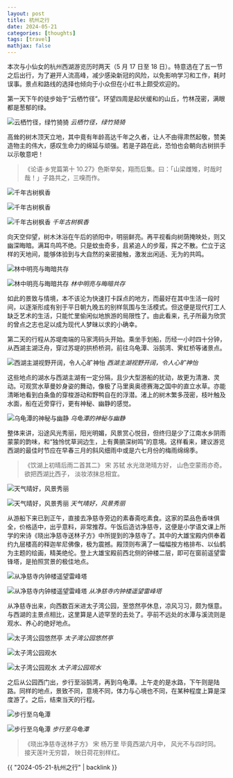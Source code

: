 ```yaml
---
layout: post
title: 杭州之行
date: 2024-05-21
categories: [thoughts]
tags: [travel]
mathjax: false
---
```


本次与小仙女的杭州西湖游览历时两天（5 月 17 日至 18 日）。特意选在了五一节之后出行，为了避开人流高峰，减少感染新冠的风险，以免影响学习和工作，耗时误事。景点和路线的选择也倾向于小众但在小红书上颇受欢迎的。

第一天下午的徒步始于“云栖竹径”。环望四周是起伏缓和的山丘，竹林茂密，满眼都是葱郁的绿。

![云栖竹径，绿竹猗猗](/figures/2024-05-17~18-杭州西湖/IMG_0779.JPG)
*云栖竹径，绿竹猗猗*

高耸的树木顶天立地，其中竟有年龄高达千年之久者，让人不由得肃然起敬，赞美造物主的伟大，感叹生命力的绵延与顽强。若是子路在此，恐怕也会朝向古树拱手以示敬意吧！

> 《论语·乡党篇第十 10.27》色斯举矣，翔而后集。曰：「山梁雌雉，时哉时哉！」子路共之，三嗅而作。


![千年古树枫香](/figures/2024-05-17~18-杭州西湖/IMG_0801.JPG)

![千年古树枫香](/figures/2024-05-17~18-杭州西湖/IMG_0802.JPG)

![千年古树枫香](/figures/2024-05-17~18-杭州西湖/IMG_0803.JPG)
*千年古树枫香*

向天空仰望，树木沐浴在午后的骄阳中，明丽鲜亮。再平视看向树荫掩映处，则又幽深晦暗。满耳鸟鸣不绝。只是蚊虫奇多，且紧追人的步履，挥之不散。伫立于这样的天地间，能够体验到与大自然的亲密接触，激发出闲适、无为的共鸣。

![林中明亮与晦暗共存](/figures/2024-05-17~18-杭州西湖/IMG_0762.JPG)

![林中明亮与晦暗共存](/figures/2024-05-17~18-杭州西湖/IMG_0783.JPG)
*林中明亮与晦暗共存*

如此的景致与情境，本不该沦为快速打卡踩点的地方，而最好在其中生活一段时间，以逐渐形成有别于平日朝九晚五的别样氛围与生活模式。但这便是现代打工人缺乏艺术的生活，只能忙里偷闲似地旅游的局限性了。由此看来，孔子所最为欣赏的曾点之志也足以成为现代人梦昧以求的小确幸。

第二天的行程从苏堤南端的马家湾码头开始。乘坐手划船，历经一小时四十分钟，从西湖主湖泛舟，穿过苏堤的拱桥桥洞，前往乌龟潭、浴鹄湾、霁虹桥等诸景点。

![西湖主湖视野开阔，令人心旷神怡](/figures/2024-05-17~18-杭州西湖/IMG_0834.JPG)
*西湖主湖视野开阔，令人心旷神怡*

这些地点的湖水与西湖主湖有一定分隔，且少大型游船的扰动，故更为清澈、灵动。可观赏水草曼妙身姿的舞动，像极了马里奥奥德赛海之国中的直立水草。亦能清晰地看到白条鱼的穿梭游动和野鸭自在的浮潜。渚上的树木繁多茂密，枝叶触及水面，船在近旁穿行，更有神秘、幽静的感觉。

![乌龟潭的神秘与幽静](/figures/2024-05-17~18-杭州西湖/IMG_0842.JPG)
*乌龟潭的神秘与幽静*

整体来讲，沿途风光秀丽，阳光明媚，风景赏心悦目，但终归是少了江南水乡阴雨蒙蒙的韵味，和“独怜忧草涧边生，上有黄鹂深树鸣”的意境。这样看来，建议游览西湖的最佳时节应在早春三月的斜风细雨中或是六七月份的梅雨绵绵季。

> 《饮湖上初晴后雨二首其二》
> 宋 苏轼
> 水光潋滟晴方好，
> 山色空蒙雨亦奇。
> 欲把西湖比西子，
> 淡妆浓抹总相宜。


![天气晴好，风景秀丽](/figures/2024-05-17~18-杭州西湖/IMG_0876.JPG)

![天气晴好，风景秀丽](/figures/2024-05-17~18-杭州西湖/IMG_1004.JPG)
*天气晴好，风景秀丽*

从游船下来已到正午，直接去净慈寺旁边的素春斋吃素食。这家的菜品色香味俱全，价格适中，出乎意料，非常推荐。午饭后造访净慈寺，这便是小学语文课上所学的宋诗《晓出净慈寺送林子方》中所提到的净慈寺了。其中的大雄宝殿内供奉着约九层楼高的释迦牟尼佛像，极为震撼。殿顶则布满了一幅幅按方格排布、以仙鹤为主题的绘画，精美绝伦。登上大雄宝殿前西北侧的钟楼二层，即可在窗前遥望雷锋塔，是拍照赏景的极佳地点。

![从净慈寺内钟楼遥望雷峰塔](/figures/2024-05-17~18-杭州西湖/IMG_0966.JPG)

![从净慈寺内钟楼遥望雷峰塔](/figures/2024-05-17~18-杭州西湖/IMG_0965.JPG)
*从净慈寺内钟楼遥望雷峰塔*

从净慈寺出来，向西数百米进太子湾公园，至悠然亭休息，凉风习习，颇为惬意。与西湖的主景点相比，这里算是人迹罕至的去处了。亭前不远处的水潭与溪流则是观水、养心的绝好地点。

![太子湾公园悠然亭](/figures/2024-05-17~18-杭州西湖/IMG_0979.jpg)
*太子湾公园悠然亭*


![太子湾公园观水](/figures/2024-05-17~18-杭州西湖/IMG_0977.jpg)

![太子湾公园观水](/figures/2024-05-17~18-杭州西湖/IMG_0985.JPG)
*太子湾公园观水*

之后从公园西门出，步行至浴鹄湾，再到乌龟潭。上午走的是水路，下午则是陆路。同样的地点，景致不同，意境不同，体力与心境也不同，在某种程度上算是深度游了。之后，结束当天的行程。

![步行至乌龟潭](/figures/2024-05-17~18-杭州西湖/IMG_1008.JPG)

![步行至乌龟潭](/figures/2024-05-17~18-杭州西湖/IMG_1013.JPG)
*步行至乌龟潭*

> 《晓出净慈寺送林子方》
> 宋 杨万里
> 毕竟西湖六月中，
> 风光不与四时同。
> 接天莲叶无穷碧，
> 映日荷花别样红。

{{ "2024-05-21-杭州之行" | backlink }}
